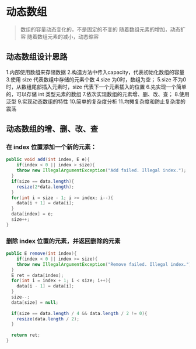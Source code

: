 # 动态数组
>数组的容量动态变化的，不是固定的不变的
> 随着数组元素的增加，动态扩容
> 随着数组元素的减小，动态缩容

## 动态数组设计思路
1.内部使用数组来存储数据
2.构造方法中传入capacity，代表初始化数组的容量
3.使用 size 代表数组中存储的元素个数
4.size 为0时，数组为空；
5.size 不为0时，从数组尾部插入元素时，size 代表下一个元素插入的位置
6.先实现一个简单的，可以存储 int 类型元素的数组
7.依次实现数组的元素增、删、改、查；
8.使用泛型
9.实现动态数组的特性
10.简单的复杂度分析
11.均摊复杂度和防止复杂度的震荡

## 动态数组的增、删、改、查
### 在 index 位置添加一个新的元素：

```java
public void add(int index, E e){
	if(index < 0 || index > size){
    throw new IllegalArgumentException("Add failed. Illegal index.");
  }
  if(size == data.length){
   	resize(2*data.length); 
  }
  for(int i = size - 1; i >= index; i--){
    data[i + 1] = data[i];
  }
  data[index] = e;
  size++;
}
```



### 删除 index 位置的元素，并返回删除的元素

```java
public E remove(int index){
	if(index < 0 || index >= size){
   	throw new IllegalArgumentException("Remove failed. Illegal index."); 
  }
  E ret = data[index];
  for(int i = index + 1; i < size; i++){
   	data[i - 1] = data[i]; 
  }
  size--;
  data[size] = null;
  
  if(size == data.length / 4 && data.length / 2 != 0){
   	resize(data.length / 2); 
  }
  
  return ret;
}
```

